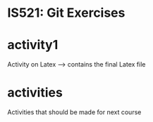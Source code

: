 # IS521: Git Exercises

# activity1
Activity on Latex --> contains the final Latex file

# activities
Activities that should be made for next course


